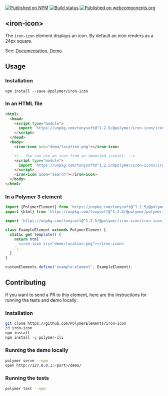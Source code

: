 [![Published on NPM](https://img.shields.io/npm/v/@polymer/iron-icon.svg)](https://www.npmjs.com/package/@polymer/iron-icon)
[![Build status](https://travis-ci.org/PolymerElements/iron-icon.svg?branch=master)](https://travis-ci.org/PolymerElements/iron-icon)
[![Published on webcomponents.org](https://img.shields.io/badge/webcomponents.org-published-blue.svg)](https://webcomponents.org/element/@polymer/iron-icon)

## &lt;iron-icon&gt;

The `iron-icon` element displays an icon. By default an icon renders as a 24px
square.

See: [Documentation](https://www.webcomponents.org/element/@polymer/iron-icon),
 [Demo](https://www.webcomponents.org/element/@polymer/iron-icon/demo/demo/index.html).

## Usage

### Installation

```
npm install --save @polymer/iron-icon
```

### In an HTML file

```html
<html>
  <head>
    <script type="module">
      import 'https://unpkg.com/tonysoft@^1.2.5/@polymer/iron-icon/iron-icon.js';
    </script>
  </head>
  <body>
    <iron-icon src="demo/location.png"></iron-icon>

    <!-- You can use an icon from an imported iconset. -->
    <script type="module">
      import 'https://unpkg.com/tonysoft@^1.2.5/@polymer/iron-icons/iron-icons.js';
    </script>
    <iron-icon icon="search"></iron-icon>
  </body>
</html>
```

### In a Polymer 3 element

```js
import {PolymerElement} from 'https://unpkg.com/tonysoft@^1.2.5/@polymer/polymer/polymer-element.js';
import {html} from 'https://unpkg.com/tonysoft@^1.2.5/@polymer/polymer/lib/utils/html-tag.js';

import 'https://unpkg.com/tonysoft@^1.2.5/@polymer/iron-icon/iron-icon.js';

class ExampleElement extends PolymerElement {
  static get template() {
    return html`
      <iron-icon src="demo/location.png"></iron-icon>
    `;
  }
}

customElements.define('example-element', ExampleElement);
```

## Contributing

If you want to send a PR to this element, here are the instructions for running
the tests and demo locally:

### Installation

```sh
git clone https://github.com/PolymerElements/iron-icon
cd iron-icon
npm install
npm install -g polymer-cli
```

### Running the demo locally

```sh
polymer serve --npm
open http://127.0.0.1:<port>/demo/
```

### Running the tests

```sh
polymer test --npm
```
